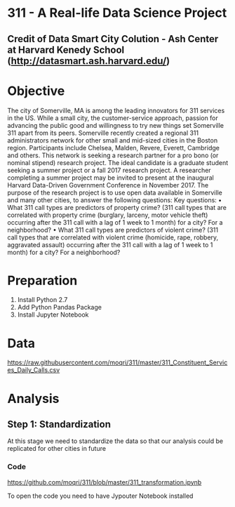 # 311 - A Real-life Data Science Project 
## Credit of Data Smart City Colution - Ash Center at Harvard Kenedy School (http://datasmart.ash.harvard.edu/)

# Objective
The city of Somerville, MA is among the leading innovators for 311 services in the US. While a small city, the customer-service approach, passion for advancing the public good and willingness to try new things set Somerville 311 apart from its peers. Somerville recently created a regional 311 administrators network for other small and mid-sized cities in the Boston region. Participants include Chelsea, Malden, Revere, Everett, Cambridge and others. This network is seeking a research partner for a pro bono (or nominal stipend) research project. The ideal candidate is a graduate student seeking a summer project or a fall 2017 research project. A researcher completing a summer project may be invited to present at the inaugural Harvard Data-Driven Government Conference in November 2017. 
The purpose of the research project is to use open data available in Somerville and many other cities, to answer the following questions:
Key questions:
• What 311 call types are predictors of property crime? (311 call types that are correlated with property crime (burglary, larceny, motor vehicle theft) occurring after the 311 call with a lag of 1 week to 1 month) for a city? For a neighborhood? 
• What 311 call types are predictors of violent crime? (311 call types that are correlated with violent crime (homicide, rape, robbery, aggravated assault) occurring after the 311 call with a lag of 1 week to 1 month) for a city? For a neighborhood?

# Preparation
1. Install Python 2.7
2. Add Python Pandas Package
3. Install Jupyter Notebook

# Data
https://raw.githubusercontent.com/moqri/311/master/311_Constituent_Services_Daily_Calls.csv

# Analysis
## Step 1: Standardization
At this stage we need to standardize the data so that our analysis could be replicated for other cities in future
### Code
https://github.com/moqri/311/blob/master/311_transformation.ipynb

To open the code you need to have Jypouter Notebook installed
